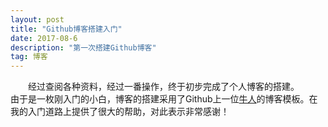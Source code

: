 ```yaml
---
layout: post
title: "Github博客搭建入门"
date: 2017-08-6 
description: "第一次搭建Github博客"
tag: 博客 
---   
```


　　经过查阅各种资料，经过一番操作，终于初步完成了个人博客的搭建。    
    由于是一枚刚入门的小白，博客的搭建采用了Github上一位[牛人](https://github.com/leopardpan)的博客模板。在我的入门道路上提供了很大的帮助，对此表示非常感谢！
　　
 
